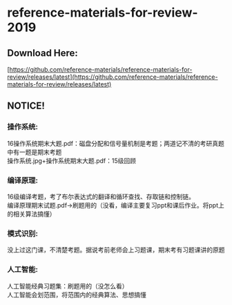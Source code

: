 # reference-materials-for-review-2019

## **Download Here**:
[https://github.com/reference-materials/reference-materials-for-review/releases/latest](https://github.com/reference-materials/reference-materials-for-review/releases/latest)

## **NOTICE!**

### 操作系统:  
16操作系统期末大题.pdf：磁盘分配和信号量机制是考题；两道记不清的考研真题中有一题是期末考题  
操作系统.jpg+操作系统期末大题.pdf：15级回顾

### 编译原理:  

16级编译考题，考了布尔表达式的翻译和循环查找、存取链和控制链。  
编译原理期末试题.pdf->刷题用的（没看，编译主要复习ppt和课后作业。将ppt上的相关算法搞懂）

### 模式识别:  
没上过这门课，不清楚考题。据说考前老师会上习题课，期末考有习题课讲的原题

### 人工智能:  
人工智能经典习题集：刷题用的（没怎么看）  
人工智能会划范围，将范围内的经典算法、思想搞懂

